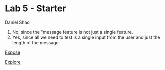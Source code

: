 # Lab 5 - Starter
Daniel Shao
  
1. No, since the "message feature is not just a single feature.
2. Yes, since all we need to test is a single input from the user and just the length of the message.

[Expose](expose.html)

[Explore](explore.html) 

